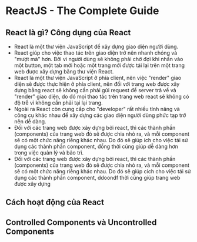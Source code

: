 # ReactJS - The Complete Guide

## React là gì? Công dụng của React

- React là một thư viện JavaScript để xây dựng giao diện người dùng.
- React giúp cho việc thao tác trên giao diện trở nên nhanh chóng và "mượt mà" hơn. Bởi vì người dùng sẽ không phải chờ đợi khi nhấn vào một button, một tab mới hoặc một trang mới được tải lại trên một trang web được xây dựng bằng thư viện React.
- React là một thư viện JavaScript ở phía client, nên việc "render" giao diện sẽ được thực hiện ở phía client, nên đối với trang web được xây dựng bằng react sẽ không cần phải gửi request để server trả về và "render" giao diện, do đó mọi thao tác trên trang web react sẽ không có độ trễ vì không cần phải tại lại trang.
- Ngoài ra React còn cung cấp cho "developer" rất nhiều tính năng và công cụ khác nhau để xây dựng các giao diện người dùng phức tạp trở nên dễ dàng.
- Đối với các trang web được xây dựng bởi react, thì các thành phần (components) của trang web đó sẽ được chia nhỏ ra, và mỗi component sẽ có một chức năng riêng khác nhau. Do đó sẽ giúp ích cho việc tái sử dụng các thành phần component, đồng thời cũng giúp dễ dàng hơn trong việc quản lý và bảo trì.
- Đối với các trang web được xây dựng bởi react, thì các thành phần (components) của trang web đó sẽ được chia nhỏ ra, và mỗi component sẽ có một chức năng riêng khác nhau. Do đó sẽ giúp cích cho việc tái sử dụng các thành phần component, ddoondf thời cũng giúp trang web được xây dựng

## Cách hoạt động của React

## Controlled Components và Uncontrolled Components
